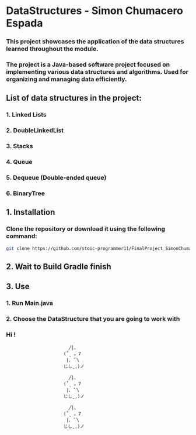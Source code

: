 # DataStructures - Simon Chumacero Espada

### This project showcases the application of the data structures learned throughout the module.

### The project is a Java-based software project focused on implementing various data structures and algorithms. Used for organizing and managing data efficiently.

## List of data structures in the project:

### 1. Linked Lists
### 2. DoubleLinkedList
### 3. Stacks
### 4. Queue
### 5. Dequeue (Double-ended queue)
### 6. BinaryTree

## 1. Installation
### Clone the repository or download it using the following command:
```bash
git clone https://github.com/stoic-programmer11/FinalProject_SimonChumacero
```
## 2. Wait to Build Gradle finish

## 3. Use
###  1. Run Main.java
###  2. Choose the DataStructure that you are going to work with

### Hi ! 

                            ╱|、
                          (˚ˎ 。7  
                           |、˜〵          
                          じしˍ,)ノ     

                            ╱|、
                          (˚ˎ 。7  
                           |、˜〵          
                          じしˍ,)ノ   

                            ╱|、
                          (˚ˎ 。7  
                           |、˜〵          
                          じしˍ,)ノ
